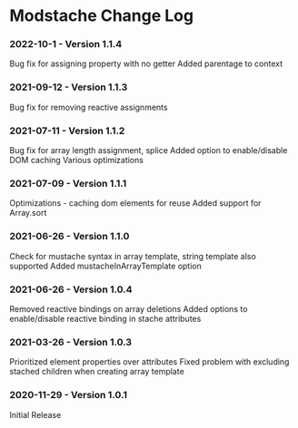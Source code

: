# Modstache Change Log


### 2022-10-1 - Version 1.1.4

Bug fix for assigning property with no getter
Added parentage to context

### 2021-09-12 - Version 1.1.3

Bug fix for removing reactive assignments

### 2021-07-11 - Version 1.1.2

Bug fix for array length assignment, splice
Added option to enable/disable DOM caching
Various optimizations

### 2021-07-09 - Version 1.1.1

Optimizations - caching dom elements for reuse
Added support for Array.sort

### 2021-06-26 - Version 1.1.0

Check for mustache syntax in array template, string template also supported
Added mustacheInArrayTemplate option

### 2021-06-26 - Version 1.0.4

Removed reactive bindings on array deletions
Added options to enable/disable reactive binding in stache attributes

### 2021-03-26 - Version 1.0.3

Prioritized element properties over attributes
Fixed problem with excluding stached children when creating array template

### 2020-11-29 - Version 1.0.1

Initial Release
